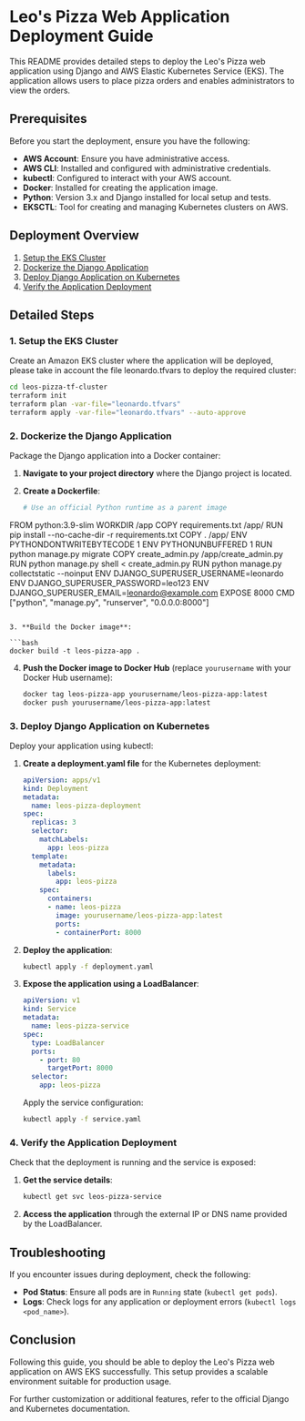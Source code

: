 
# Leo's Pizza Web Application Deployment Guide

This README provides detailed steps to deploy the Leo's Pizza web application using Django and AWS Elastic Kubernetes Service (EKS). The application allows users to place pizza orders and enables administrators to view the orders.

## Prerequisites

Before you start the deployment, ensure you have the following:

- **AWS Account**: Ensure you have administrative access.
- **AWS CLI**: Installed and configured with administrative credentials.
- **kubectl**: Configured to interact with your AWS account.
- **Docker**: Installed for creating the application image.
- **Python**: Version 3.x and Django installed for local setup and tests.
- **EKSCTL**: Tool for creating and managing Kubernetes clusters on AWS.

## Deployment Overview

1. [Setup the EKS Cluster](#1-setup-the-eks-cluster)
2. [Dockerize the Django Application](#2-dockerize-the-django-application)
3. [Deploy Django Application on Kubernetes](#3-deploy-django-application-on-kubernetes)
4. [Verify the Application Deployment](#4-verify-the-application-deployment)

## Detailed Steps

### 1. Setup the EKS Cluster

Create an Amazon EKS cluster where the application will be deployed, please take in account the file leonardo.tfvars to deploy the required cluster:

```bash
cd leos-pizza-tf-cluster
terraform init
terraform plan -var-file="leonardo.tfvars"
terraform apply -var-file="leonardo.tfvars" --auto-approve
```

### 2. Dockerize the Django Application

Package the Django application into a Docker container:

1. **Navigate to your project directory** where the Django project is located.

2. **Create a Dockerfile**:

   ```Dockerfile
   # Use an official Python runtime as a parent image
FROM python:3.9-slim
WORKDIR /app
COPY requirements.txt /app/
RUN pip install --no-cache-dir -r requirements.txt
COPY . /app/
ENV PYTHONDONTWRITEBYTECODE 1
ENV PYTHONUNBUFFERED 1
RUN python manage.py migrate
COPY create_admin.py /app/create_admin.py
RUN python manage.py shell < create_admin.py
RUN python manage.py collectstatic --noinput
ENV DJANGO_SUPERUSER_USERNAME=leonardo
ENV DJANGO_SUPERUSER_PASSWORD=leo123
ENV DJANGO_SUPERUSER_EMAIL=leonardo@example.com
EXPOSE 8000
CMD ["python", "manage.py", "runserver", "0.0.0.0:8000"]

   ```

3. **Build the Docker image**:

   ```bash
   docker build -t leos-pizza-app .
   ```

4. **Push the Docker image to Docker Hub** (replace `yourusername` with your Docker Hub username):

   ```bash
   docker tag leos-pizza-app yourusername/leos-pizza-app:latest
   docker push yourusername/leos-pizza-app:latest
   ```

### 3. Deploy Django Application on Kubernetes

Deploy your application using kubectl:

1. **Create a deployment.yaml file** for the Kubernetes deployment:

   ```yaml
   apiVersion: apps/v1
   kind: Deployment
   metadata:
     name: leos-pizza-deployment
   spec:
     replicas: 3
     selector:
       matchLabels:
         app: leos-pizza
     template:
       metadata:
         labels:
           app: leos-pizza
       spec:
         containers:
         - name: leos-pizza
           image: yourusername/leos-pizza-app:latest
           ports:
           - containerPort: 8000
   ```

2. **Deploy the application**:

   ```bash
   kubectl apply -f deployment.yaml
   ```

3. **Expose the application using a LoadBalancer**:

   ```yaml
   apiVersion: v1
   kind: Service
   metadata:
     name: leos-pizza-service
   spec:
     type: LoadBalancer
     ports:
       - port: 80
         targetPort: 8000
     selector:
       app: leos-pizza
   ```

   Apply the service configuration:

   ```bash
   kubectl apply -f service.yaml
   ```

### 4. Verify the Application Deployment

Check that the deployment is running and the service is exposed:

1. **Get the service details**:

   ```bash
   kubectl get svc leos-pizza-service
   ```

2. **Access the application** through the external IP or DNS name provided by the LoadBalancer.

## Troubleshooting

If you encounter issues during deployment, check the following:

- **Pod Status**: Ensure all pods are in `Running` state (`kubectl get pods`).
- **Logs**: Check logs for any application or deployment errors (`kubectl logs <pod_name>`).

## Conclusion

Following this guide, you should be able to deploy the Leo's Pizza web application on AWS EKS successfully. This setup provides a scalable environment suitable for production usage.

For further customization or additional features, refer to the official Django and Kubernetes documentation.
